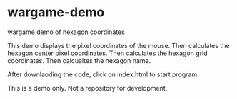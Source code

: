 # wargame-demo
wargame demo of hexagon coordinates

This demo displays the pixel coordinates of the mouse.
Then calculates the hexagon center pixel coordinates.
Then calculates the hexagon grid coordinates.
Then calcualtes the hexagon name.

After downlaoding the code, click on index.html to start program.

This is a demo only.  Not a repository for development.
